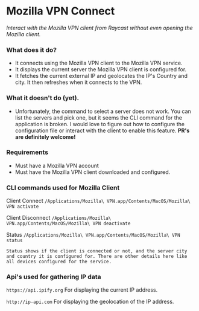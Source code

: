 # Mozilla VPN Connect

*Interact with the Mozilla VPN client from Raycast without even opening the Mozilla client.*

### What does it do?

- It connects using the Mozilla VPN client to the Mozilla VPN service.
- It displays the current server the Mozilla VPN client is configured for.
- It fetches the current external IP and geolocates the IP's Country and city. It then refreshes when it connects to the VPN.

### What it doesn't do (yet).

- Unfortunately, the command to select a server does not work. You can list the servers and pick one, but it seems the CLI command for the application is broken. I would love to figure out how to configure the configuration file or interact with the client to enable this feature. **PR's are definitely welcome!**

### Requirements

- Must have a Mozilla VPN account
- Must have the Mozilla VPN client downloaded and configured.

### CLI commands used for Mozilla Client

Client Connect `/Applications/Mozilla\ VPN.app/Contents/MacOS/Mozilla\ VPN activate`

Client Disconnect `/Applications/Mozilla\ VPN.app/Contents/MacOS/Mozilla\ VPN deactivate`

Status `/Applications/Mozilla\ VPN.app/Contents/MacOS/Mozilla\ VPN status`

    Status shows if the client is connected or not, and the server city and country it is configured for. There are other details here like all devices configured for the service.

### Api's used for gathering IP data

`https://api.ipify.org` For displaying the current IP address.

`http://ip-api.com` For displaying the geolocation of the IP address.